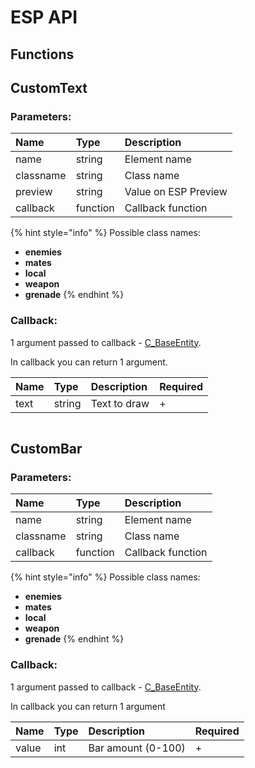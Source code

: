 # ESP API

## Functions

## CustomText

### Parameters:

| Name | Type | Description |
| :--- | :--- | :--- |
| name | string | Element name |
| classname | string | Class name |
| preview | string | Value on ESP Preview |
| callback | function | Callback function |

{% hint style="info" %}
Possible class names:

* **enemies**
* **mates**
* **local**
* **weapon**
* **grenade**
{% endhint %}

### Callback:

1 argument passed to callback - [C\_BaseEntity](../classes/c_baseentity.md).

In callback you can return 1 argument.

| Name | Type | Description | Required |
| :--- | :--- | :--- | :--- |
| text | string | Text to draw | + |

```lua

```

## CustomBar

### Parameters:

| Name | Type | Description |
| :--- | :--- | :--- |
| name | string | Element name |
| classname | string | Class name |
| callback | function | Callback function |

{% hint style="info" %}
Possible class names:

* **enemies**
* **mates**
* **local**
* **weapon**
* **grenade**
{% endhint %}

### Callback:

1 argument passed to callback - [C\_BaseEntity](../classes/c_baseentity.md).

In callback you can return 1 argument

| Name | Type | Description | Required |
| :--- | :--- | :--- | :--- |
| value | int | Bar amount \(0-100\) | + |

```lua

```
